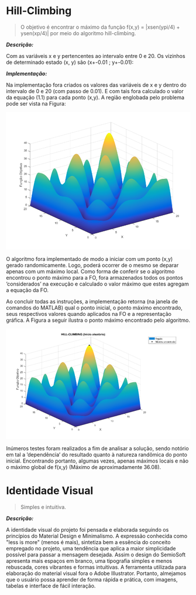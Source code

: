 # Hill-Climbing
> O objetivo é encontrar o máximo da função f(x,y) = |xsen(ypi/4) + ysen(xp/4)|
por meio do algoritmo hill-climbing. 

**_Descrição:_**

Com as variáveis x e y pertencentes ao intervalo entre 0 e 20. Os vizinhos de determinado
estado (x, y) são (x+-0.01 ; y+-0.01):

**_Implementação:_**

Na implementação fora criados os valores das variáveis de x e y dentro do intervalo
de 0 e 20 (com passo de 0.01). E com tais fora calculado o valor da equação (1.1) para cada
ponto (x,y). A região englobada pelo problema pode ser vista na Figura:

![](fig1.png)

O algoritmo fora implementado de modo a iniciar com um ponto (x,y) gerado
randomicamente. Logo, poderá ocorrer de o mesmo se deparar apenas com um máximo local.
Como forma de conferir se o algoritmo encontrou o ponto máximo para a FO, fora armazenados
todos os pontos ’considerados’ na execução e calculado o valor máximo que estes agregam a
equação da FO.

Ao concluir todas as instruções, a implementação retorna (na janela de comandos do
MATLAB) qual o ponto inicial, o ponto máximo encontrado, seus respectivos valores quando
aplicados na FO e a representação gráfica. A Figura a seguir ilustra o ponto máximo encontrado pelo
algoritmo.

![](fig2.png)

Inúmeros testes foram realizados a fim de analisar a solução, sendo notório em tal a
’dependência’ do resultado quanto à natureza randômica do ponto inicial. Encontrando portanto,
algumas vezes, apenas máximos locais e não o máximo global de f(x,y) (Máximo de aproximadamente 36.08).



# Identidade Visual
> Simples e intuitiva. 

**_Descrição:_**

A identidade visual do projeto foi pensada e elaborada seguindo os princípios do Material Design e Minimalismo. A expressão conhecida como "less is more" (menos é mais), sintetiza bem a essência do conceito empregado no projeto, uma tendência que aplica a maior simplicidade possível para passar a mensagem desejada. Assim o design do SemioSoft apresenta mais espaços em branco, uma tipografia simples e menos rebuscada, cores vibrantes e formas intuitivas. A ferramenta utilizada para elaboração do material visual fora o Adobe Illustrator. Portanto, almejamos que o usuário possa aprender de forma rápida e prática, com imagens, tabelas e interface de fácil interação.
